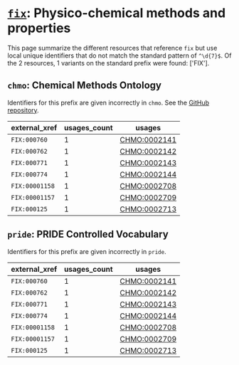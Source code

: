 # [`fix`](https://bioregistry.io/fix): Physico-chemical methods and properties

This page summarize the different resources that reference `fix`
but use local unique identifiers that do not match the standard pattern of
`^\d{7}$`. Of the 2 resources,
1 variants on the standard prefix were found: ['FIX'].

## `chmo`: Chemical Methods Ontology

Identifiers for this prefix are given incorrectly in `chmo`. See the [GitHub repository](https://github.com/rsc-ontologies/rsc-cmo).

| external_xref   |   usages_count | usages                                                      |
|-----------------|----------------|-------------------------------------------------------------|
| `FIX:000760`    |              1 | [CHMO:0002141](http://purl.obolibrary.org/obo/CHMO_0002141) |
| `FIX:000762`    |              1 | [CHMO:0002142](http://purl.obolibrary.org/obo/CHMO_0002142) |
| `FIX:000771`    |              1 | [CHMO:0002143](http://purl.obolibrary.org/obo/CHMO_0002143) |
| `FIX:000774`    |              1 | [CHMO:0002144](http://purl.obolibrary.org/obo/CHMO_0002144) |
| `FIX:00001158`  |              1 | [CHMO:0002708](http://purl.obolibrary.org/obo/CHMO_0002708) |
| `FIX:00001157`  |              1 | [CHMO:0002709](http://purl.obolibrary.org/obo/CHMO_0002709) |
| `FIX:000125`    |              1 | [CHMO:0002713](http://purl.obolibrary.org/obo/CHMO_0002713) |

## `pride`: PRIDE Controlled Vocabulary

Identifiers for this prefix are given incorrectly in `pride`.

| external_xref   |   usages_count | usages                                                      |
|-----------------|----------------|-------------------------------------------------------------|
| `FIX:000760`    |              1 | [CHMO:0002141](http://purl.obolibrary.org/obo/CHMO_0002141) |
| `FIX:000762`    |              1 | [CHMO:0002142](http://purl.obolibrary.org/obo/CHMO_0002142) |
| `FIX:000771`    |              1 | [CHMO:0002143](http://purl.obolibrary.org/obo/CHMO_0002143) |
| `FIX:000774`    |              1 | [CHMO:0002144](http://purl.obolibrary.org/obo/CHMO_0002144) |
| `FIX:00001158`  |              1 | [CHMO:0002708](http://purl.obolibrary.org/obo/CHMO_0002708) |
| `FIX:00001157`  |              1 | [CHMO:0002709](http://purl.obolibrary.org/obo/CHMO_0002709) |
| `FIX:000125`    |              1 | [CHMO:0002713](http://purl.obolibrary.org/obo/CHMO_0002713) |

